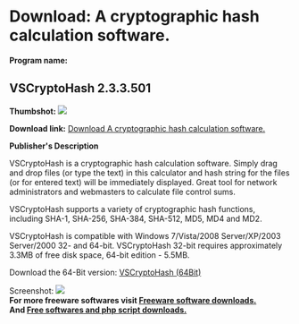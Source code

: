 # Download: A cryptographic hash calculation software.

**Program name:**

## VSCryptoHash 2.3.3.501

  
**Thumbshot:** ![](http://www.freewarefiles.com/screenshot/vscryptohash_md.jpg)   
  
**Download link:** [Download A cryptographic hash calculation software.](http://freesoftwares.boysofts.com/VSCryptoHash_program_74020.html)  
  


**Publisher's Description**  
  


VSCryptoHash is a cryptographic hash calculation software. Simply drag and drop files (or type the text) in this calculator and hash string for the files (or for entered text) will be immediately displayed. Great tool for network administrators and webmasters to calculate file control sums. 

VSCryptoHash supports a variety of cryptographic hash functions, including SHA-1, SHA-256, SHA-384, SHA-512, MD5, MD4 and MD2.

VSCryptoHash is compatible with Windows 7/Vista/2008 Server/XP/2003 Server/2000 32- and 64-bit. VSCryptoHash 32-bit requires approximately 3.3MB of free disk space, 64-bit edition - 5.5MB. 

Download the 64-Bit version: [VSCryptoHash (64Bit)](http://www.lokibit.com/download/vscryptohash/VSCryptoHash_x64.zip)

  
  
Screenshot: ![](http://www.freewarefiles.com/screenshot/vscryptohash.jpg)   
**For more freeware softwares visit [Freeware software downloads.](http://freesoftwares.boysofts.com/)**   
**And [Free softwares and php script downloads.](http://www.boysofts.com/)**
